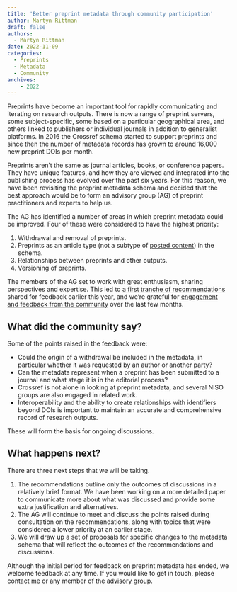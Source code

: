 ```yaml
---
title: 'Better preprint metadata through community participation'
author: Martyn Rittman
draft: false
authors:
  - Martyn Rittman
date: 2022-11-09
categories:
  - Preprints
  - Metadata
  - Community
archives:
    - 2022
---
```


Preprints have become an important tool for rapidly communicating and iterating on research outputs. There is now a range of preprint servers, some subject-specific, some based on a particular geographical area, and others linked to publishers or individual journals in addition to generalist platforms. In 2016 the Crossref schema started to support preprints and since then the number of metadata records has grown to around 16,000 new preprint DOIs per month.

Preprints aren’t the same as journal articles, books, or conference papers. They have unique features, and how they are viewed and integrated into the publishing process has evolved over the past six years. For this reason, we have been revisiting the preprint metadata schema and decided that the best approach would be to form an advisory group (AG) of preprint practitioners and experts to help us.

The AG has identified a number of areas in which preprint metadata could be improved. Four of these were considered to have the highest priority: 

1. Withdrawal and removal of preprints.
1. Preprints as an article type (not a subtype of [posted content](https://www.crossref.org/documentation/schema-library/markup-guide-record-types/posted-content-includes-preprints/)) in the schema.
1. Relationships between preprints and other outputs.
1. Versioning of preprints.

The members of the AG set to work with great enthusiasm, sharing perspectives and expertise. This led to [a first tranche of recommendations](https://doi.org/10.13003/psk3h6qey4) shared for feedback earlier this year, and we’re grateful for [engagement and feedback from the community](https://community.crossref.org/t/share-your-thoughts-on-preprint-metadata/2800) over the last few months.

## What did the community say?

Some of the points raised in the feedback were:

 - Could the origin of a withdrawal be included in the metadata, in particular whether it was requested by an author or another party? 
 - Can the metadata represent when a preprint has been submitted to a journal and what stage it is in the editorial process? 
 - Crossref is not alone in looking at preprint metadata, and several NISO groups are also engaged in related work. 
 - Interoperability and the ability to create relationships with identifiers beyond DOIs is important to maintain an accurate and comprehensive record of research outputs.

These will form the basis for ongoing discussions.

## What happens next?

There are three next steps that we will be taking. 

1. The recommendations outline only the outcomes of discussions in a relatively brief format. We have been working on a more detailed paper to communicate more about what was discussed and provide some extra justification and alternatives.
1. The AG will continue to meet and discuss the points raised during consultation on the recommendations, along with topics that were considered a lower priority at an earlier stage. 
1. We will draw up a set of proposals for specific changes to the metadata schema that will reflect the outcomes of the recommendations and discussions. 

Although the initial period for feedback on preprint metadata has ended, we welcome feedback at any time. If you would like to get in touch, please contact me or any member of the [advisory group](https://www.crossref.org/working-groups/preprints/).